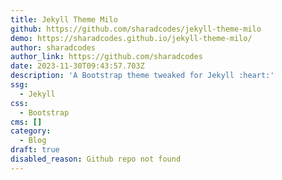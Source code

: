 ```yaml
---
title: Jekyll Theme Milo
github: https://github.com/sharadcodes/jekyll-theme-milo
demo: https://sharadcodes.github.io/jekyll-theme-milo/
author: sharadcodes
author_link: https://github.com/sharadcodes
date: 2023-11-30T09:43:57.703Z
description: 'A Bootstrap theme tweaked for Jekyll :heart:'
ssg:
  - Jekyll
css:
  - Bootstrap
cms: []
category:
  - Blog
draft: true
disabled_reason: Github repo not found
---
```

